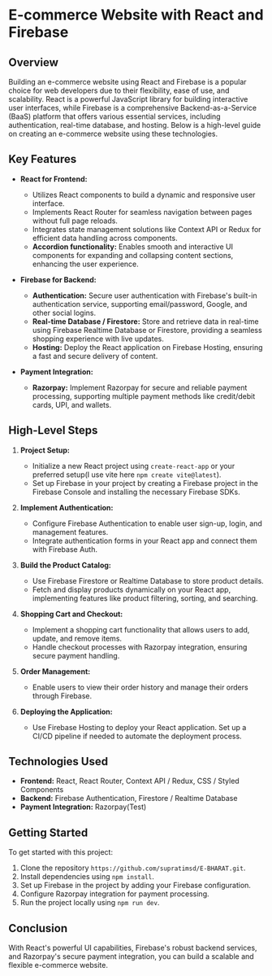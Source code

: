# E-commerce Website with React and Firebase

## Overview

Building an e-commerce website using React and Firebase is a popular choice for web developers due to their flexibility, ease of use, and scalability. React is a powerful JavaScript library for building interactive user interfaces, while Firebase is a comprehensive Backend-as-a-Service (BaaS) platform that offers various essential services, including authentication, real-time database, and hosting. Below is a high-level guide on creating an e-commerce website using these technologies.

## Key Features

- **React for Frontend:**
  - Utilizes React components to build a dynamic and responsive user interface.
  - Implements React Router for seamless navigation between pages without full page reloads.
  - Integrates state management solutions like Context API or Redux for efficient data handling across components.
  - **Accordion functionality:** Enables smooth and interactive UI components for expanding and collapsing content sections, enhancing the user experience.

- **Firebase for Backend:**
  - **Authentication:** Secure user authentication with Firebase's built-in authentication service, supporting email/password, Google, and other social logins.
  - **Real-time Database / Firestore:** Store and retrieve data in real-time using Firebase Realtime Database or Firestore, providing a seamless shopping experience with live updates.
  - **Hosting:** Deploy the React application on Firebase Hosting, ensuring a fast and secure delivery of content.

- **Payment Integration:**
  - **Razorpay:** Implement Razorpay for secure and reliable payment processing, supporting multiple payment methods like credit/debit cards, UPI, and wallets.

## High-Level Steps

1. **Project Setup:**
   - Initialize a new React project using `create-react-app` or your preferred setup(I use vite here `npm create vite@latest`).
   - Set up Firebase in your project by creating a Firebase project in the Firebase Console and installing the necessary Firebase SDKs.

2. **Implement Authentication:**
   - Configure Firebase Authentication to enable user sign-up, login, and management features.
   - Integrate authentication forms in your React app and connect them with Firebase Auth.

3. **Build the Product Catalog:**
   - Use Firebase Firestore or Realtime Database to store product details.
   - Fetch and display products dynamically on your React app, implementing features like product filtering, sorting, and searching.

4. **Shopping Cart and Checkout:**
   - Implement a shopping cart functionality that allows users to add, update, and remove items.
   - Handle checkout processes with Razorpay integration, ensuring secure payment handling.

5. **Order Management:**
   - Enable users to view their order history and manage their orders through Firebase.

6. **Deploying the Application:**
   - Use Firebase Hosting to deploy your React application. Set up a CI/CD pipeline if needed to automate the deployment process.

## Technologies Used

- **Frontend:** React, React Router, Context API / Redux, CSS / Styled Components
- **Backend:** Firebase Authentication, Firestore / Realtime Database
- **Payment Integration:** Razorpay(Test)

## Getting Started

To get started with this project:

1. Clone the repository `https://github.com/supratimsd/E-BHARAT.git`.
2. Install dependencies using `npm install`.
3. Set up Firebase in the project by adding your Firebase configuration.
4. Configure Razorpay integration for payment processing.
5. Run the project locally using `npm run dev`.

## Conclusion

With React's powerful UI capabilities, Firebase's robust backend services, and Razorpay's secure payment integration, you can build a scalable and flexible e-commerce website.
